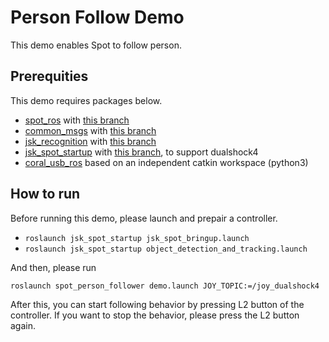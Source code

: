 # Person Follow Demo

<TODO image>

This demo enables Spot to follow person.

## Prerequities

This demo requires packages below.

- [spot_ros]() with [this branch](https://github.com/sktometometo/spot_ros)
- [common_msgs]() with [this branch](https://github.com/sktometometo/common_msgs/tree/PR/add-panorama-info)
- [jsk_recognition]() with [this branch](https://github.com/tongtybj/jsk_recognition/tree/develop/spot_trtr)
- [jsk_spot_startup]() with [this branch](https://github.com/sktometometo/jsk_robot/tree/feature/spot/dualshock4), to support dualshock4
- [coral_usb_ros](https://github.com/knorth55/coral_usb_ros) based on an independent catkin workspace (python3)

## How to run

Before running this demo, please launch and prepair a controller.

- `roslaunch jsk_spot_startup jsk_spot_bringup.launch`
- `roslaunch jsk_spot_startup object_detection_and_tracking.launch`

And then, please run

```bash
roslaunch spot_person_follower demo.launch JOY_TOPIC:=/joy_dualshock4
```

After this, you can start following behavior by pressing L2 button of the controller.
If you want to stop the behavior, please press the L2 button again.
